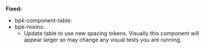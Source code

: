 **Fixed:**
  - bpk-component-table:
  - bpk-mixins:
    - Update table to use new spacing tokens. Visually this component will appear larger so may change any visual tests you are running.